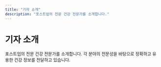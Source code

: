 ```yaml
---
title: "기자 소개"
description: "포스트업의 전문 건강 전문가를 소개합니다."
---
```


# 기자 소개

포스트업의 전문 건강 전문가를 소개합니다. 각 분야의 전문성을 바탕으로 정확하고 유용한 건강 정보를 전달하고 있습니다.

